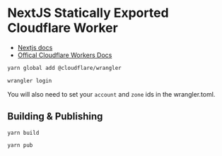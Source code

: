 # NextJS Statically Exported Cloudflare Worker

- [Nextjs docs](https://nextjs.org/docs)
- [Offical Cloudflare Workers Docs](https://developers.cloudflare.com/workers/learning/getting-started)

```bash
yarn global add @cloudflare/wrangler
```

```bash
wrangler login
```

You will also need to set your `account` and `zone` ids in the wrangler.toml.

## Building & Publishing

```bash
yarn build
```

```bash
yarn pub
```
